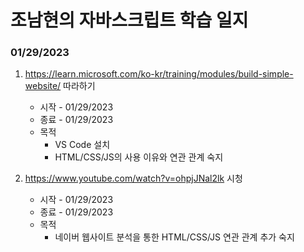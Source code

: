# 조남현의 자바스크립트 학습 일지

### 01/29/2023 

  1. https://learn.microsoft.com/ko-kr/training/modules/build-simple-website/ 
  따라하기
     * 시작 - 01/29/2023  
     * 종료 - 01/29/2023  
     * 목적
       * VS Code 설치
       * HTML/CSS/JS의 사용 이유와 연관 관계 숙지

  1. https://www.youtube.com/watch?v=ohpjJNal2lk 시청  
     * 시작 - 01/29/2023
     * 종료 - 01/29/2023
     * 목적
       * 네이버 웹사이트 분석을 통한 HTML/CSS/JS 연관 관계 추가 숙지
